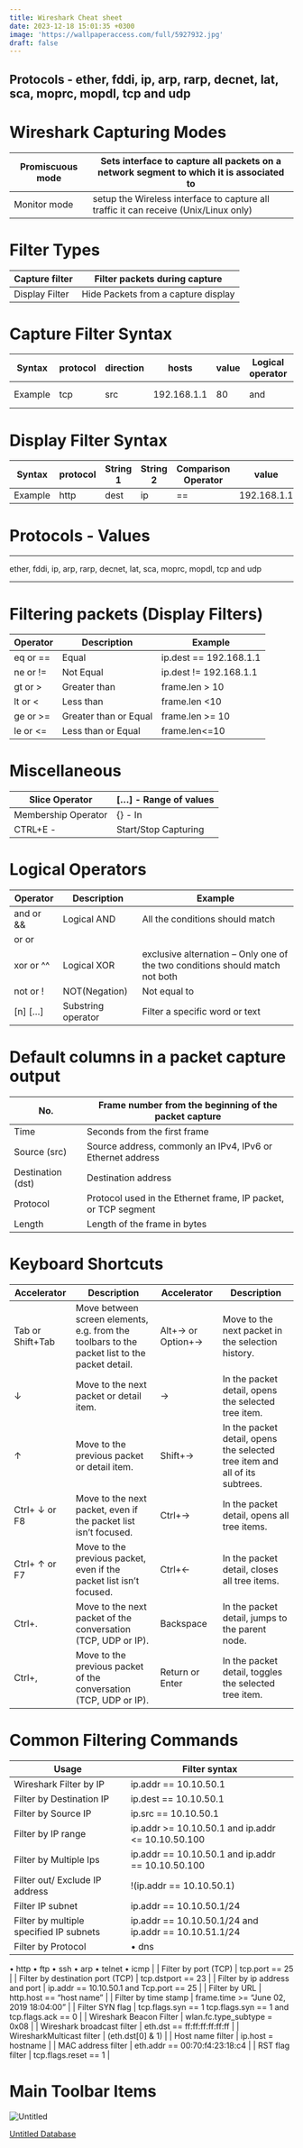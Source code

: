 ```yaml
---
title: Wireshark Cheat sheet
date: 2023-12-18 15:01:35 +0300
image: 'https://wallpaperaccess.com/full/5927932.jpg'
draft: false
---
```


Protocols - ether, fddi, ip, arp, rarp, decnet, lat, sca, moprc, mopdl, tcp and udp
---

# Wireshark Capturing Modes

| Promiscuous mode | Sets interface to capture all packets on a network segment to which it is associated to |
| --- | --- |
| Monitor mode | setup the Wireless interface to capture all traffic it can receive (Unix/Linux only) |

# **Filter Types**

| Capture filter | Filter packets during capture |
| --- | --- |
| Display Filter | Hide Packets from a capture display |

# **Capture Filter Syntax**

| Syntax | protocol | direction | hosts | value | Logical operator | Expressions |
| --- | --- | --- | --- | --- | --- | --- |
| Example | tcp | src | 192.168.1.1 | 80 | and | tcp dst 202.164.30.1 |

# **Display Filter Syntax**

| Syntax | protocol | String 1 | String 2 | Comparison Operator | value | logical operator | Expressions |
| --- | --- | --- | --- | --- | --- | --- | --- |
| Example | http | dest | ip | == | 192.168.1.1 | and | tcp port |

# Protocols - Values

---

ether, fddi, ip, arp, rarp, decnet, lat, sca, moprc, mopdl, tcp and udp

---

# **Filtering packets (Display Filters)**

| Operator | Description | Example |
| --- | --- | --- |
| eq or == | Equal | ip.dest == 192.168.1.1 |
| ne or != | Not Equal | ip.dest != 192.168.1.1 |
| gt or > | Greater than | frame.len > 10 |
| lt or < | Less than | frame.len <10 |
| ge or >= | Greater than or Equal | frame.len >= 10 |
| le or <= | Less than or Equal | frame.len<=10 |

# Miscellaneous

| Slice Operator | […] - Range of values |
| --- | --- |
| Membership Operator | {} - In |
| CTRL+E - | Start/Stop Capturing |

# **Logical Operators**

| Operator | Description | Example |
| --- | --- | --- |
| and or && | Logical AND | All the conditions should match |
| or or || | Logical OR | Either all or one of the condition should match |
| xor or ^^ | Logical XOR | exclusive alternation – Only one of the two conditions should match not both |
| not or ! | NOT(Negation) | Not equal to |
| [n] […] | Substring operator | Filter a specific word or text |

# **Default columns in a packet capture output**

| No. | Frame number from the beginning of the packet capture |
| --- | --- |
| Time | Seconds from the first frame |
| Source (src) | Source address, commonly an IPv4, IPv6 or Ethernet address |
| Destination (dst) | Destination address |
| Protocol | Protocol used in the Ethernet frame, IP packet, or TCP segment |
| Length | Length of the frame in bytes |

# **Keyboard Shortcuts**

| Accelerator | Description | Accelerator | Description |
| --- | --- | --- | --- |
| Tab or Shift+Tab | Move between screen elements, e.g. from the toolbars to the packet list to the packet detail. | Alt+→ or Option+→ | Move to the next packet in the selection history. |
| ↓ | Move to the next packet or detail item. | → | In the packet detail, opens the selected tree item. |
| ↑ | Move to the previous packet or detail item. | Shift+→ | In the packet detail, opens the selected tree item and all of its subtrees. |
| Ctrl+ ↓ or F8 | Move to the next packet, even if the packet list isn’t focused. | Ctrl+→ | In the packet detail, opens all tree items. |
| Ctrl+ ↑ or F7 | Move to the previous packet, even if the packet list isn’t focused. | Ctrl+← | In the packet detail, closes all tree items. |
| Ctrl+. | Move to the next packet of the conversation (TCP, UDP or IP). | Backspace | In the packet detail, jumps to the parent node. |
| Ctrl+, | Move to the previous packet of the conversation (TCP, UDP or IP). | Return or Enter | In the packet detail, toggles the selected tree item. |

# **Common Filtering Commands**

| Usage | Filter syntax |
| --- | --- |
| Wireshark Filter by IP | ip.addr == 10.10.50.1 |
| Filter by Destination IP | ip.dest == 10.10.50.1 |
| Filter by Source IP | ip.src == 10.10.50.1 |
| Filter by IP range | ip.addr >= 10.10.50.1 and ip.addr <= 10.10.50.100 |
| Filter by Multiple Ips | ip.addr == 10.10.50.1 and ip.addr == 10.10.50.100 |
| Filter out/ Exclude IP address | !(ip.addr == 10.10.50.1) |
| Filter IP subnet | ip.addr == 10.10.50.1/24 |
| Filter by multiple specified IP subnets | ip.addr == 10.10.50.1/24 and ip.addr == 10.10.51.1/24 |
| Filter by Protocol | • dns
• http
• ftp
• ssh
• arp
• telnet
• icmp |
| Filter by port (TCP) | tcp.port == 25 |
| Filter by destination port (TCP) | tcp.dstport == 23 |
| Filter by ip address and port | ip.addr == 10.10.50.1 and Tcp.port == 25 |
| Filter by URL | http.host == “host name” |
| Filter by time stamp | frame.time >= “June 02, 2019 18:04:00” |
| Filter SYN flag | tcp.flags.syn == 1
tcp.flags.syn == 1 and tcp.flags.ack == 0 |
| Wireshark Beacon Filter | wlan.fc.type_subtype = 0x08 |
| Wireshark broadcast filter | eth.dst == ff:ff:ff:ff:ff:ff |
| WiresharkMulticast filter | (eth.dst[0] & 1) |
| Host name filter | ip.host = hostname |
| MAC address filter | eth.addr == 00:70:f4:23:18:c4 |
| RST flag filter | tcp.flags.reset == 1 |

# **Main Toolbar Items**

![Untitled](https://prod-files-secure.s3.us-west-2.amazonaws.com/66350b40-6562-46a3-a8b9-99bfce0a99ba/b112feb8-1b4b-45b8-8052-5b1c5a21d674/Untitled.webp)

[Untitled Database](https://www.notion.so/cd40c5f1508c41d2b29f8c1637ac26aa?pvs=21)


